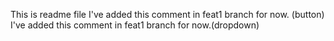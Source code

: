 This is readme file
I've added this comment in feat1 branch for now. (button)
I've added this comment in feat1 branch for now.(dropdown)

